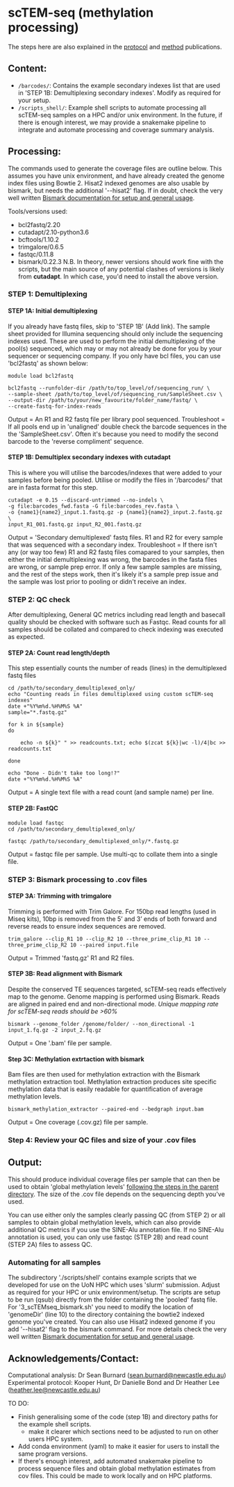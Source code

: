 scTEM-seq (methylation processing)
=========
The steps here are also explained in the [protocol](https://doi.org/10.21203/rs.3.pex-2075/v1) and [method](https://www.nature.com/articles/s41598-022-09765-x) publications.

Content:
--------
* `/barcodes/`: Contains the example secondary indexes list that are used in 'STEP 1B: Demultiplexing secondary indexes'. Modify as required for your setup.
* `/scripts_shell/`: Example shell scripts to automate processing all scTEM-seq samples on a HPC and/or unix environment. In the future, if there is enough interest, we may provide a snakemake pipeline to integrate and automate processing and coverage summary analysis.

Processing:
--------
The commands used to generate the coverage files are outline below. This assumes you have unix environment, and have already created the genome index files using Bowtie 2. Hisat2 indexed genomes are also usable by bismark, but needs the additional '--hisat2' flag. If in doubt, check the very well written [Bismark documentation for setup and general usage](https://rawgit.com/FelixKrueger/Bismark/master/Docs/Bismark_User_Guide.html).

Tools/versions used:
- bcl2fastq/2.20
- cutadapt/2.10-python3.6
- bcftools/1.10.2
- trimgalore/0.6.5
- fastqc/0.11.8
- bismark/0.22.3
N.B. In theory, newer versions should work fine with the scripts, but the main source of any potential clashes of versions is likely from **cutadapt**. In which case, you'd need to install the above version.


### STEP 1: Demultiplexing
#### STEP 1A: Initial demultiplexing
If you already have fastq files, skip to 'STEP 1B' (Add link). The sample sheet provided for Illumina sequencing should only include the sequencing indexes used. These are used to perform the initial demultiplexing of the pool(s) sequenced, which may or may not already be done for you by your sequencer or sequencing company. If you only have bcl files, you can use 'bcl2fastq' as shown below:

```
module load bcl2fastq

bcl2fastq --runfolder-dir /path/to/top_level/of/sequencing_run/ \
--sample-sheet /path/to/top_level/of/sequencing_run/SampleSheet.csv \
--output-dir /path/to/your/new_favourite/folder_name/fastq/ \
--create-fastq-for-index-reads
```
Output = An R1 and R2 fastq file per library pool sequenced.
Troubleshoot = If all pools end up in 'unaligned' double check the barcode sequences in the the 'SampleSheet.csv'. Often it's because you need to modify the second barcode to the 'reverse compliment' sequence.

#### STEP 1B: Demultiplex secondary indexes with cutadapt
This is where you will utilise the barcodes/indexes that were added to your samples before being pooled. Utilise or modify the files in '/barcodes/' that are in fasta format for this step.

```
cutadapt -e 0.15 --discard-untrimmed --no-indels \
-g file:barcodes_fwd.fasta -G file:barcodes_rev.fasta \
-o {name1}{name2}_input.1.fastq.gz -p {name1}{name2}_input.2.fastq.gz \
input_R1_001.fastq.gz input_R2_001.fastq.gz
```
Output = 'Secondary demultiplexed' fastq files. R1 and R2 for every sample that was sequenced with a secondary index.
Troubleshoot = If there isn't any (or way too few) R1 and R2 fastq files comapared to your samples, then either the initial demultiplexing was wrong, the barcodes in the fasta files are wrong, or sample prep error. If only a few sample samples are missing, and the rest of the steps work, then it's likely it's a sample prep issue and the sample was lost prior to pooling or didn't receive an index.

### STEP 2: QC check
After demultiplexing, General QC metrics including read length and basecall quality should be checked with software such as Fastqc. Read counts for all samples should be collated and compared to check indexing was executed as expected.

#### STEP 2A: Count read length/depth
This step essentially counts the number of reads (lines) in the demultiplexed fastq files

```
cd /path/to/secondary_demultiplexed_only/
echo "Counting reads in files demultiplexed using custom scTEM-seq indexes"
date +"%Y%m%d.%H%M%S %A"
sample="*.fastq.gz"

for k in ${sample}
do

	echo -n ${k}" " >> readcounts.txt; echo $(zcat ${k}|wc -l)/4|bc >> readcounts.txt

done

echo "Done - Didn't take too long!?"
date +"%Y%m%d.%H%M%S %A"

```
Output = A single text file with a read count (and sample name) per line.

#### STEP 2B: FastQC

```
module load fastqc
cd /path/to/secondary_demultiplexed_only/

fastqc /path/to/secondary_demultiplexed_only/*.fastq.gz
```
Output = fastqc file per sample. Use multi-qc to collate them into a single file.

### STEP 3: Bismark processing to .cov files
#### STEP 3A: Trimming with trimgalore
Trimming is performed with Trim Galore. For 150bp read lengths (used in Miseq kits), 10bp is removed from the 5’ and 3’ ends of both forward and reverse reads to ensure index sequences are removed.

```
trim_galore --clip_R1 10 --clip_R2 10 --three_prime_clip_R1 10 --three_prime_clip_R2 10 --paired input.file

```
Output = Trimmed 'fastq.gz' R1 and R2 files.

#### STEP 3B: Read alignment with Bismark
Despite the conserved TE sequences targeted, scTEM-seq reads effectively map to the genome. Genome mapping is performed using Bismark. Reads are aligned in paired end and non-directional mode. *Unique mapping rate for scTEM-seq reads should be >60%*
```
bismark --genome_folder /genome/folder/ --non_directional -1 input_1.fq.gz -2 input_2.fq.gz
```
Output = One '.bam' file per sample.

#### Step 3C: Methylation extrtaction with bismark
Bam files are then used for methylation extraction with the Bismark methylation extraction tool. Methylation extraction produces site specific methylation data that is easily readable for quantification of average methylation levels.

```
bismark_methylation_extractor --paired-end --bedgraph input.bam
```
Output = One coverage (.cov.gz) file per sample.

### Step 4: Review your QC files and size of your .cov files  



Output:
--------
This should produce individual coverage files per sample that can then be used to obtain 'global methylation levels' [following the steps in the parent directory](../). The size of the .cov file depends on the sequencing depth you've used.

You can use either only the samples clearly passing QC (from STEP 2) or all samples to obtain global methylation levels, which can also provide additional QC metrics if you use the SINE-Alu annotation file. If no SINE-Alu annotation is used, you can only use fastqc (STEP 2B) and read count (STEP 2A) files to assess QC.

### Automating for all samples
The subdirectory './scripts/shell' contains example scripts that we developed for use on the UoN HPC which uses 'slurm' submission. Adjust as required for your HPC or unix environment/setup. The scripts are setup to be run (qsub) directly from the folder containing the 'pooled' fastq file. For '3_scTEMseq_bismark.sh' you need to modify the location of 'genomeDir' (line 10) to the directory containing the bowtie2 indexed genome you've created. You can also use Hisat2 indexed genome if you add '--hisat2' flag to the bismark command. For more details check the very well written [Bismark documentation for setup and general usage](https://rawgit.com/FelixKrueger/Bismark/master/Docs/Bismark_User_Guide.html).

Acknowledgements/Contact:
--------
Computational analysis: Dr Sean Burnard (sean.burnard@newcastle.edu.au)
Experimental protocol: Kooper Hunt, Dr Danielle Bond and Dr Heather Lee (heather.lee@newcastle.edu.au)  




TO DO:
- Finish generalising some of the code (step 1B) and directory paths for the example shell scripts.
	- make it clearer which sections need to be adjusted to run on other users HPC system.
- Add conda environment (yaml) to make it easier for users to install the same program versions.
- If there's enough interest, add automated snakemake pipeline to process sequence files and obtain global methylation estimates from cov files. This could be made to work locally and on HPC platforms.
